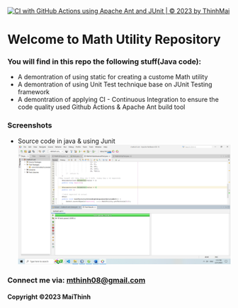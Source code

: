 [![CI with GitHub Actions using Apache Ant and JUnit | © 2023 by ThinhMai](https://github.com/Thinhwb/mathutil-ant/actions/workflows/mathutil-ci-ant.yml/badge.svg)](https://github.com/Thinhwb/mathutil-ant/actions/workflows/mathutil-ci-ant.yml)

# Welcome to Math Utility Repository 

### You will find in this repo the following stuff(Java code):
* A demontration of using static for creating a custome Math utility
* A demontration of using Unit Test technique base on JUnit Testing framework
* A demontration of applying CI - Continuous Integration to ensure the code quality used Github Actions & Apache Ant build tool

### Screenshots
* Source code in java & using Junit
![source code with JUnit](https://github.com/Thinhwb/mathutil-ant/blob/main/Screenshots/source-code-with-unit.png)
### Connect me via: mthinh08@gmail.com

#### Copyright &#169;2023 MaiThinh
